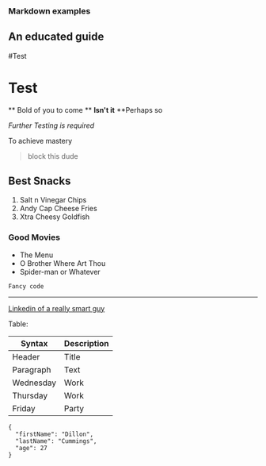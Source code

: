 ### Markdown examples

## An educated guide

#Test
# Test

** Bold of you to come **
**Isn't it**
**Perhaps so

*Further Testing is required*

To achieve mastery

>block this dude

## Best Snacks

1. Salt n Vinegar Chips
2. Andy Cap Cheese Fries
3. Xtra Cheesy Goldfish

### Good Movies

- The Menu
- O Brother Where Art Thou
- Spider-man or Whatever

`Fancy code`

---

[Linkedin of a really smart guy](https://www.linkedin.com/in/dilloncummings/)

Table:

| Syntax | Description |
| ----------- | ----------- |
| Header | Title |
| Paragraph | Text |
| Wednesday | Work |
| Thursday | Work |
| Friday | Party |

```
{
  "firstName": "Dillon",
  "lastName": "Cummings",
  "age": 27
}
```


  



